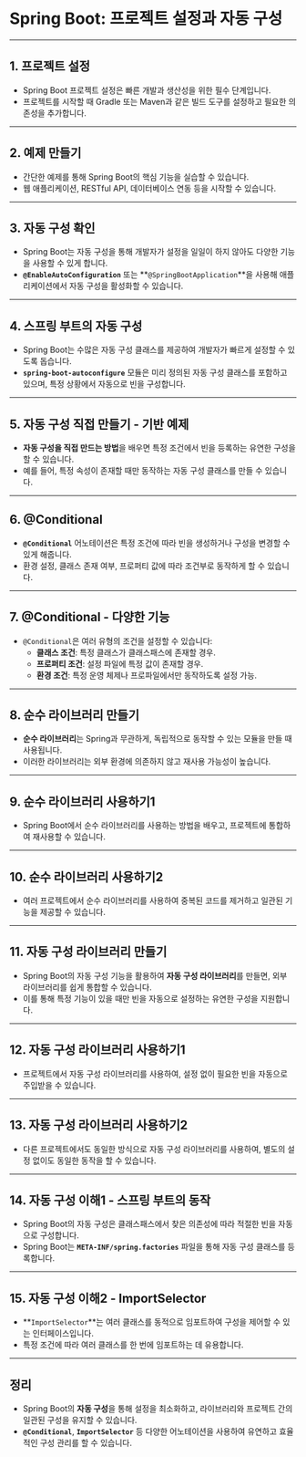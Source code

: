 
# Spring Boot: 프로젝트 설정과 자동 구성

---

## 1. 프로젝트 설정
- Spring Boot 프로젝트 설정은 빠른 개발과 생산성을 위한 필수 단계입니다.
- 프로젝트를 시작할 때 Gradle 또는 Maven과 같은 빌드 도구를 설정하고 필요한 의존성을 추가합니다.

---

## 2. 예제 만들기
- 간단한 예제를 통해 Spring Boot의 핵심 기능을 실습할 수 있습니다.
- 웹 애플리케이션, RESTful API, 데이터베이스 연동 등을 시작할 수 있습니다.

---

## 3. 자동 구성 확인
- Spring Boot는 자동 구성을 통해 개발자가 설정을 일일이 하지 않아도 다양한 기능을 사용할 수 있게 합니다.
- **`@EnableAutoConfiguration`** 또는 **`@SpringBootApplication`**을 사용해 애플리케이션에서 자동 구성을 활성화할 수 있습니다.

---

## 4. 스프링 부트의 자동 구성
- Spring Boot는 수많은 자동 구성 클래스를 제공하여 개발자가 빠르게 설정할 수 있도록 돕습니다.
- **`spring-boot-autoconfigure`** 모듈은 미리 정의된 자동 구성 클래스를 포함하고 있으며, 특정 상황에서 자동으로 빈을 구성합니다.

---

## 5. 자동 구성 직접 만들기 - 기반 예제
- **자동 구성을 직접 만드는 방법**을 배우면 특정 조건에서 빈을 등록하는 유연한 구성을 할 수 있습니다.
- 예를 들어, 특정 속성이 존재할 때만 동작하는 자동 구성 클래스를 만들 수 있습니다.

---

## 6. @Conditional
- **`@Conditional`** 어노테이션은 특정 조건에 따라 빈을 생성하거나 구성을 변경할 수 있게 해줍니다.
- 환경 설정, 클래스 존재 여부, 프로퍼티 값에 따라 조건부로 동작하게 할 수 있습니다.

---

## 7. @Conditional - 다양한 기능
- `@Conditional`은 여러 유형의 조건을 설정할 수 있습니다:
  - **클래스 조건**: 특정 클래스가 클래스패스에 존재할 경우.
  - **프로퍼티 조건**: 설정 파일에 특정 값이 존재할 경우.
  - **환경 조건**: 특정 운영 체제나 프로파일에서만 동작하도록 설정 가능.

---

## 8. 순수 라이브러리 만들기
- **순수 라이브러리**는 Spring과 무관하게, 독립적으로 동작할 수 있는 모듈을 만들 때 사용됩니다.
- 이러한 라이브러리는 외부 환경에 의존하지 않고 재사용 가능성이 높습니다.

---

## 9. 순수 라이브러리 사용하기1
- Spring Boot에서 순수 라이브러리를 사용하는 방법을 배우고, 프로젝트에 통합하여 재사용할 수 있습니다.

---

## 10. 순수 라이브러리 사용하기2
- 여러 프로젝트에서 순수 라이브러리를 사용하여 중복된 코드를 제거하고 일관된 기능을 제공할 수 있습니다.

---

## 11. 자동 구성 라이브러리 만들기
- Spring Boot의 자동 구성 기능을 활용하여 **자동 구성 라이브러리**를 만들면, 외부 라이브러리를 쉽게 통합할 수 있습니다.
- 이를 통해 특정 기능이 있을 때만 빈을 자동으로 설정하는 유연한 구성을 지원합니다.

---

## 12. 자동 구성 라이브러리 사용하기1
- 프로젝트에서 자동 구성 라이브러리를 사용하여, 설정 없이 필요한 빈을 자동으로 주입받을 수 있습니다.

---

## 13. 자동 구성 라이브러리 사용하기2
- 다른 프로젝트에서도 동일한 방식으로 자동 구성 라이브러리를 사용하여, 별도의 설정 없이도 동일한 동작을 할 수 있습니다.

---

## 14. 자동 구성 이해1 - 스프링 부트의 동작
- Spring Boot의 자동 구성은 클래스패스에서 찾은 의존성에 따라 적절한 빈을 자동으로 구성합니다.
- Spring Boot는 **`META-INF/spring.factories`** 파일을 통해 자동 구성 클래스를 등록합니다.

---

## 15. 자동 구성 이해2 - ImportSelector
- **`ImportSelector`**는 여러 클래스를 동적으로 임포트하여 구성을 제어할 수 있는 인터페이스입니다.
- 특정 조건에 따라 여러 클래스를 한 번에 임포트하는 데 유용합니다.

---

## 정리
- Spring Boot의 **자동 구성**을 통해 설정을 최소화하고, 라이브러리와 프로젝트 간의 일관된 구성을 유지할 수 있습니다.
- **`@Conditional`**, **`ImportSelector`** 등 다양한 어노테이션을 사용하여 유연하고 효율적인 구성 관리를 할 수 있습니다.

